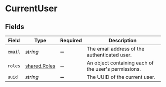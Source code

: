 # CurrentUser


## Fields

| Field                                                | Type                                                 | Required                                             | Description                                          |
| ---------------------------------------------------- | ---------------------------------------------------- | ---------------------------------------------------- | ---------------------------------------------------- |
| `email`                                              | *string*                                             | :heavy_minus_sign:                                   | The email address of the authenticated user.         |
| `roles`                                              | [shared.Roles](../../models/shared/roles.md)         | :heavy_minus_sign:                                   | An object containing each of the user's permissions. |
| `uuid`                                               | *string*                                             | :heavy_minus_sign:                                   | The UUID of the current user.                        |